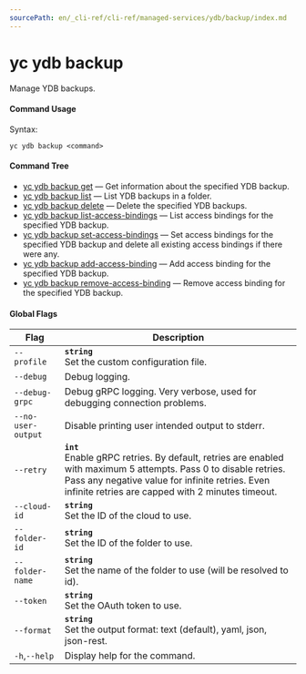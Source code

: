 ```yaml
---
sourcePath: en/_cli-ref/cli-ref/managed-services/ydb/backup/index.md
---
```

# yc ydb backup

Manage YDB backups.

#### Command Usage

Syntax: 

`yc ydb backup <command>`

#### Command Tree

- [yc ydb backup get](get.md) — Get information about the specified YDB backup.
- [yc ydb backup list](list.md) — List YDB backups in a folder.
- [yc ydb backup delete](delete.md) — Delete the specified YDB backups.
- [yc ydb backup list-access-bindings](list-access-bindings.md) — List access bindings for the specified YDB backup.
- [yc ydb backup set-access-bindings](set-access-bindings.md) — Set access bindings for the specified YDB backup and delete all existing access bindings if there were any.
- [yc ydb backup add-access-binding](add-access-binding.md) — Add access binding for the specified YDB backup.
- [yc ydb backup remove-access-binding](remove-access-binding.md) — Remove access binding for the specified YDB backup.

#### Global Flags

| Flag | Description |
|----|----|
|`--profile`|<b>`string`</b><br/>Set the custom configuration file.|
|`--debug`|Debug logging.|
|`--debug-grpc`|Debug gRPC logging. Very verbose, used for debugging connection problems.|
|`--no-user-output`|Disable printing user intended output to stderr.|
|`--retry`|<b>`int`</b><br/>Enable gRPC retries. By default, retries are enabled with maximum 5 attempts. Pass 0 to disable retries. Pass any negative value for infinite retries. Even infinite retries are capped with 2 minutes timeout.|
|`--cloud-id`|<b>`string`</b><br/>Set the ID of the cloud to use.|
|`--folder-id`|<b>`string`</b><br/>Set the ID of the folder to use.|
|`--folder-name`|<b>`string`</b><br/>Set the name of the folder to use (will be resolved to id).|
|`--token`|<b>`string`</b><br/>Set the OAuth token to use.|
|`--format`|<b>`string`</b><br/>Set the output format: text (default), yaml, json, json-rest.|
|`-h`,`--help`|Display help for the command.|
